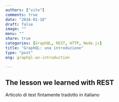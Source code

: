 ```yaml
---
authors: ["vito"]
comments: true
date: "2016-01-18"
draft: false
image: ""
menu: ""
share: true
categories: [GraphQL, REST, HTTP, Node.js]
title: "GraphQL: una introduzione"
type: "post"
eng: graphql-an-introduction

---
```



The lesson we learned with REST
---------------------------------------

Articolo di test fintamente tradotto in italiano
